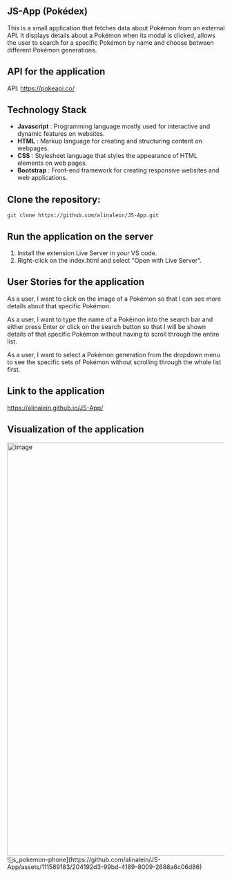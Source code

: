 ## JS-App (Pokédex)
This is a small application that fetches data about Pokémon from an external API. It displays details about a Pokémon when its modal is clicked, allows the user to search for a specific Pokémon by name and choose between different Pokémon generations.

## API for the application
API: https://pokeapi.co/

## Technology Stack
- **Javascript** : Programming language mostly used for interactive and dynamic features on websites.
- **HTML** : Markup language for creating and structuring content on webpages.
- **CSS** : Stylesheet language that styles the appearance of HTML elements on web pages.
- **Bootstrap** : Front-end framework for creating responsive websites and web applications.

## Clone the repository:
```
git clone https://github.com/alinalein/JS-App.git
```

## Run the application on the server 
1. Install the extension Live Server in your VS code.
2. Right-click on the index.html and select "Open with Live Server".

## User Stories for the application
As a user, I want to click on the image of a Pokémon so that I can see more details about that specific Pokémon.

As a user, I want to type the name of a Pokémon into the search bar and either press Enter or click on the search button so that I will be shown details of that specific Pokémon without having to scroll through the entire list.

As a user, I want to select a Pokémon generation from the dropdown menu to see the specific sets of Pokémon without scrolling through the whole list first. 

## Link to the application
https://alinalein.github.io/JS-App/

## Visualization of the application
<img width="959" alt="image" src="https://github.com/alinalein/JS-App/assets/111589183/eaf7bce3-7f54-40cf-a233-6cfec26361aa">
![js_pokemon-phone](https://github.com/alinalein/JS-App/assets/111589183/204192d3-99bd-4189-8009-2688a6c06d86)




